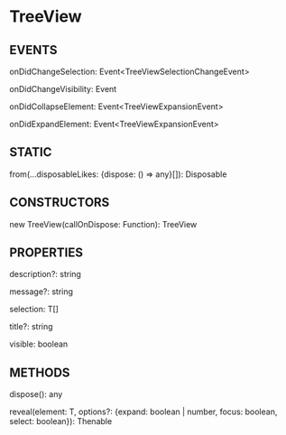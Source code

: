 # TreeView

## EVENTS
onDidChangeSelection: Event<TreeViewSelectionChangeEvent<T>>

onDidChangeVisibility: Event<TreeViewVisibilityChangeEvent>

onDidCollapseElement: Event<TreeViewExpansionEvent<T>>

onDidExpandElement: Event<TreeViewExpansionEvent<T>>

## STATIC
from(...disposableLikes: {dispose: () => any}[]): Disposable

## CONSTRUCTORS
new TreeView(callOnDispose: Function): TreeView

## PROPERTIES
description?: string

message?: string

selection: T[]

title?: string

visible: boolean

## METHODS
dispose(): any

reveal(element: T, options?: {expand: boolean | number, focus: boolean, select: boolean}): Thenable<void>